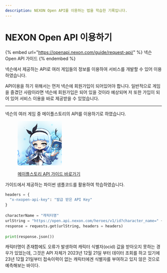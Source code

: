 ```yaml
---
description: NEXON Open API를 이용하는 법을 학습한 기록입니다.
---
```


# NEXON Open API 이용하기

{% embed url="https://openapi.nexon.com/guide/request-api/" %}
넥슨Open API 가이드
{% endembed %}

넥슨에서 제공하는 API로 여러 게임들의 정보를 이용하여 서비스를 개발할 수 있어 이용하였습니다.

API이용을 하기 위해서는 먼저 넥슨에 회원가입이 되어있어야 합니다. 일반적으로 게임을 즐겼던 사람이라면 넥슨에 회원가입은 되어 있을 것이라 예상되며 저 또한 가입이 되어 있어 서비스 이용을 바로 제공받을 수 있었습니다.

***

넥슨의 여러 게임 중 메이플스토리의 API를 이용하기로 하였습니다.

<figure><img src="../../../.gitbook/assets/1.png" alt="" width="142"><figcaption><p><a href="https://openapi.nexon.com/game/maplestory/?id=22">메이플스토리 API 가이드 바로가기</a></p></figcaption></figure>

가이드에서 제공하는 파이썬 샘플코드를 활용하여 학습하였습니다.

```python
headers = {
  "x-nxopen-api-key": "발급 받은 API Key"
}

characterName = "캐릭터명"
urlString = "https://open.api.nexon.com/heroes/v1/id?character_name=" + characterName
response = requests.get(urlString, headers = headers)

print(response.json())
```

캐릭터명이 존재함에도 오류가 발생하여 캐릭터 식별자(ocid) 값을 받아오지 못하는 경우가 있었는데, 그것은 API 자체가 2023년 12월 21일 부터 데이터 조회를 하고 있기에 23년  12월  21일부터 접속이력이 없는 캐릭터에겐 식별자를 부여하고 있지 않은 것으로 예측해보는 바이다.
